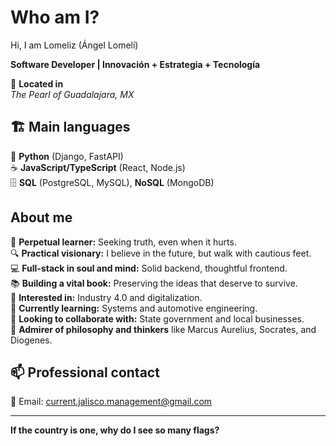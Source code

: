 # Who am I?

Hi, I am Lomeliz (Ángel Lomelí)

**Software Developer | Innovación + Estrategia + Tecnología**

📍 **Located in**  
*The Pearl of Guadalajara, MX*

## 🏗️ Main languages

🐍 **Python** (Django, FastAPI)   
 ☕ **JavaScript/TypeScript** (React, Node.js)  
🗄️ **SQL** (PostgreSQL, MySQL), **NoSQL** (MongoDB)

## About me

🧠 **Perpetual learner:** Seeking truth, even when it hurts.  
🔍 **Practical visionary:** I believe in the future, but walk with cautious feet.  
💻 **Full-stack in soul and mind:** Solid backend, thoughtful frontend.  
📚 **Building a vital book:** Preserving the ideas that deserve to survive.  
👀 **Interested in:** Industry 4.0 and digitalization.  
🌱 **Currently learning:** Systems and automotive engineering.  
💞️ **Looking to collaborate with:** State government and local businesses.  
📜 **Admirer of philosophy and thinkers** like Marcus Aurelius, Socrates, and Diogenes.

## 📫 Professional contact

📧 Email: current.jalisco.management@gmail.com

---

**If the country is one, why do I see so many flags?**
